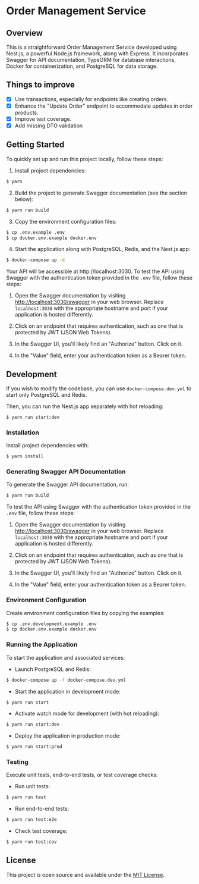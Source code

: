 # Order Management Service

## Overview

This is a straightforward Order Management Service developed using Nest.js, a powerful Node.js framework, along with Express. It incorporates Swagger for API documentation, TypeORM for database interactions, Docker for containerization, and PostgreSQL for data storage.

## Things to improve

- [x] Use transactions, especially for endpoints like creating orders.
- [x] Enhance the "Update Order" endpoint to accommodate updates in order products.
- [x] Improve test coverage.
- [x] Add missing DTO validation

## Getting Started

To quickly set up and run this project locally, follow these steps:

1. Install project dependencies:

```bash
$ yarn
```

2. Build the project to generate Swagger documentation (see the section below):

```bash
$ yarn run build
```

3. Copy the environment configuration files:

```bash
$ cp .env.example .env
$ cp docker.env.example docker.env
```

4. Start the application along with PostgreSQL, Redis, and the Nest.js app:

```bash
$ docker-compose up -d
```

Your API will be accessible at http://localhost:3030. To test the API using Swagger with the authentication token provided in the `.env` file, follow these steps:

1. Open the Swagger documentation by visiting [http://localhost:3030/swagger](http://localhost:3030/swagger) in your web browser. Replace `localhost:3030` with the appropriate hostname and port if your application is hosted differently.

2. Click on an endpoint that requires authentication, such as one that is protected by JWT (JSON Web Tokens).

3. In the Swagger UI, you'll likely find an "Authorize" button. Click on it.

4. In the "Value" field, enter your authentication token as a Bearer token.

## Development

If you wish to modify the codebase, you can use `docker-compose.dev.yml` to start only PostgreSQL and Redis.

Then, you can run the Nest.js app separately with hot reloading:

```bash
$ yarn run start:dev
```

### Installation

Install project dependencies with:

```bash
$ yarn install
```

### Generating Swagger API Documentation

To generate the Swagger API documentation, run:

```bash
$ yarn run build
```

To test the API using Swagger with the authentication token provided in the `.env` file, follow these steps:

1. Open the Swagger documentation by visiting [http://localhost:3030/swagger](http://localhost:3030/swagger) in your web browser. Replace `localhost:3030` with the appropriate hostname and port if your application is hosted differently.

2. Click on an endpoint that requires authentication, such as one that is protected by JWT (JSON Web Tokens).

3. In the Swagger UI, you'll likely find an "Authorize" button. Click on it.

4. In the "Value" field, enter your authentication token as a Bearer token.

### Environment Configuration

Create environment configuration files by copying the examples:

```bash
$ cp .env.development.example .env
$ cp docker.env.example docker.env
```

### Running the Application

To start the application and associated services:

- Launch PostgreSQL and Redis:

```bash
$ docker-compose up -f docker-compose.dev.yml
```

- Start the application in development mode:

```bash
$ yarn run start
```

- Activate watch mode for development (with hot reloading):

```bash
$ yarn run start:dev
```

- Deploy the application in production mode:

```bash
$ yarn run start:prod
```

### Testing

Execute unit tests, end-to-end tests, or test coverage checks:

- Run unit tests:

```bash
$ yarn run test
```

- Run end-to-end tests:

```bash
$ yarn run test:e2e
```

- Check test coverage:

```bash
$ yarn run test:cov
```

## License

This project is open source and available under the [MIT License](LICENSE).
